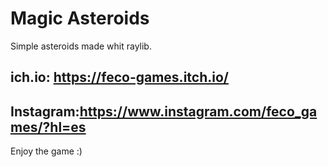# Magic Asteroids
Simple asteroids made whit raylib.

## ich.io: https://feco-games.itch.io/
## Instagram:https://www.instagram.com/feco_games/?hl=es

Enjoy the game :) 
